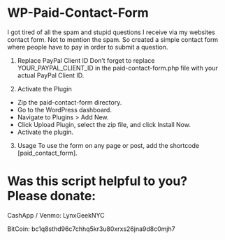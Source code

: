 # WP-Paid-Contact-Form
I got tired of all the spam and stupid questions I receive via my websites contact form. Not to mention the spam. So created a simple contact form where people have to pay in order to submit a question.

1. Replace PayPal Client ID
Don’t forget to replace YOUR_PAYPAL_CLIENT_ID in the paid-contact-form.php file with your actual PayPal Client ID.

2. Activate the Plugin
- Zip the paid-contact-form directory.
- Go to the WordPress dashboard.
- Navigate to Plugins > Add New.
- Click Upload Plugin, select the zip file, and click Install Now.
- Activate the plugin.

3. Usage
To use the form on any page or post, add the shortcode [paid_contact_form].

# Was this script helpful to you? Please donate:

CashApp / Venmo: LynxGeekNYC

BitCoin: bc1q8sthd96c7chhq5kr3u80xrxs26jna9d8c0mjh7
